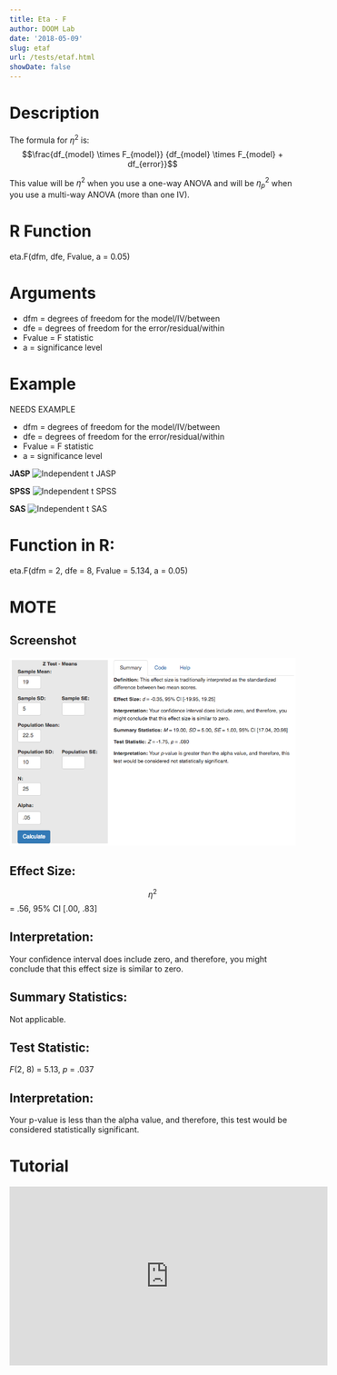 ```yaml
---
title: Eta - F
author: DOOM Lab
date: '2018-05-09'
slug: etaf
url: /tests/etaf.html
showDate: false
---
```


<script src="//yihui.name/js/math-code.js"></script>
<script async
src="//cdn.bootcss.com/mathjax/2.7.1/MathJax.js?config=TeX-MML-AM_CHTML">
</script>

# Description   

The formula for $\eta^{2}$ is: $$\frac{df_{model} \times F_{model}} {df_{model} \times F_{model} + df_{error}}$$

This value will be $\eta^{2}$ when you use a one-way ANOVA and will be $\eta_p^2$ when you use a multi-way ANOVA (more than one IV).

# R Function

eta.F(dfm, dfe, Fvalue, a = 0.05)

# Arguments 

+ dfm = degrees of freedom for the model/IV/between   
+ dfe = degrees of freedom for the error/residual/within   
+ Fvalue	= F statistic   
+ a	= significance level

# Example  

NEEDS EXAMPLE

+ dfm = degrees of freedom for the model/IV/between   
+ dfe = degrees of freedom for the error/residual/within   
+ Fvalue	= F statistic   
+ a	= significance level

**JASP**
![Independent t JASP](https://raw.githubusercontent.com/doomlab/shiny-server/master/MOTE/examples/independent%20t%20JASP.png)

**SPSS**
![Independent t SPSS](https://raw.githubusercontent.com/doomlab/shiny-server/master/MOTE/examples/independent%20t%20SPSS.png)

**SAS**
![Independent t SAS](https://raw.githubusercontent.com/doomlab/shiny-server/master/MOTE/examples/independent%20t%20SAS.PNG)

# Function in R: 

eta.F(dfm = 2, dfe = 8, Fvalue = 5.134, a = 0.05)

# MOTE

## Screenshot

![Z-Test Means Screenshot](../images/z-test-means-screen.png)

## Effect Size:

$$\eta^2$$ = .56, 95% CI [.00, .83]

## Interpretation: 

Your confidence interval does include zero, and therefore, you might conclude that this effect size is similar to zero.

## Summary Statistics: 

Not applicable. 

## Test Statistic: 

*F*(2, 8) = 5.13, *p* = .037

## Interpretation: 

Your p-value is less than the alpha value, and therefore, this test would be considered statistically significant.

# Tutorial

<iframe width="560" height="315" src="https://www.youtube.com/embed/40XnVCphLFA" frameborder="0" allow="autoplay; encrypted-media" allowfullscreen></iframe>
